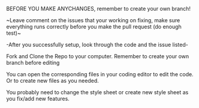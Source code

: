 BEFORE YOU MAKE ANYCHANGES, remember to create your own branch!


~Leave comment on the issues that your working on fixing, make sure everything runs correctly before you make the pull request (do enough test)~

-After you successfully setup, look through the code and the issue listed-

Fork and Clone the Repo to your computer. Remember to create your own branch before editing

You can open the corresponding files in your coding editor to edit the code. Or to create new files as you needed.

You probably need to change the style sheet or create new style sheet as you fix/add new features.
